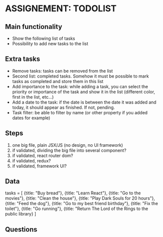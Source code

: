 # ASSIGNEMENT: TODOLIST

## Main functionality

- Show the following list of tasks
- Possibility to add new tasks to the list

## Extra tasks

- Remove tasks: tasks can be removed from the list
- Second list: completed tasks. Somehow it must be possible to mark tasks as completed and store them in this list
- Add importance to the task: while adding a task, you can select the priority or importance of the task and show it in the list (different color, first in the list, etc...)
- Add a date to the task: if the date is between the date it was added and today, it should appear as finished. If not, pending.
- Task filter: be able to filter by name (or other property if you added dates for example)

## Steps

1. one big file, plain JSX/JS (no design, no UI framework)
2. if validated, dividing the big file into several component?
3. if validated, react router dom?
4. if validated, redux?
5. if validated, framework UI?

## Data

tasks = [
{title: "Buy bread"},
{title: "Learn React"},
{title: "Go to the movies"},
{title: "Clean the house"},
{title: "Play Dark Souls for 20 hours"},
{title: "Feed the dog"},
{title: "Go to my best friend birthday"},
{title: "Fix the toilet"},
{title: "Go running"},
{title: "Return The Lord of the Rings to the public library}
]

## Questions
